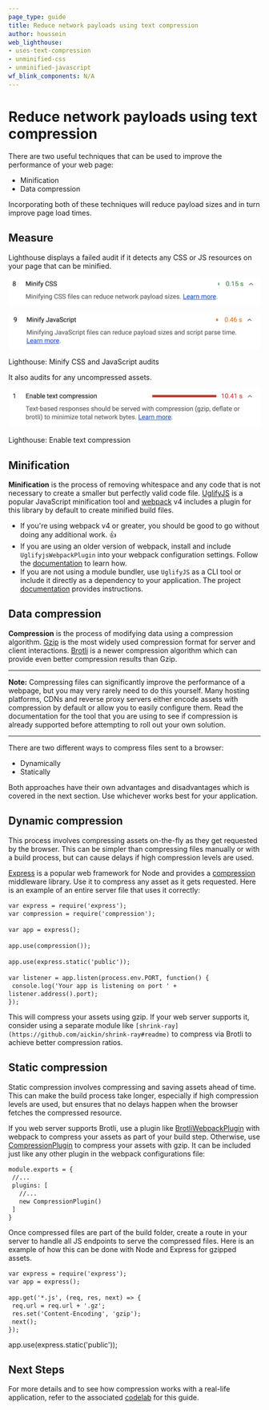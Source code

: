 ```yaml
---
page_type: guide
title: Reduce network payloads using text compression
author: houssein
web_lighthouse:
- uses-text-compression
- unminified-css
- unminified-javascript
wf_blink_components: N/A
---
```


# Reduce network payloads using text compression

There are two useful techniques that can be used to improve the performance of
your web page:

+  Minification
+  Data compression

Incorporating both of these techniques will reduce payload sizes and in turn
improve page load times.

## Measure

Lighthouse displays a failed audit if it detects any CSS or JS resources on your
page that can be minified.

![image](./reduce-network-payloads-using-text-compression-1.png)

![image](./reduce-network-payloads-using-text-compression-2.png)

Lighthouse: Minify CSS and JavaScript audits

It also audits for any uncompressed assets.

![image](./reduce-network-payloads-using-text-compression-3.png)

Lighthouse: Enable text compression

## Minification

**Minification** is the process of removing whitespace and any code that is not
necessary to create a smaller but perfectly valid code file.
[UglifyJS](https://github.com/mishoo/UglifyJS2) is a popular JavaScript
minification tool and [webpack](https://webpack.js.org/) v4 includes a plugin
for this library by default to create minified build files.

+  If you're using webpack v4 or greater, you should be good to go
    without doing any additional work. 👍
+  If you are using an older version of webpack, install and include
    `UglifyjsWebpackPlugin` into your webpack configuration settings. Follow
    the
    [documentation](https://webpack.js.org/plugins/uglifyjs-webpack-plugin/) to
    learn how. 
+  If you are not using a module bundler, use `UglifyJS` as a CLI tool or
    include it directly as a dependency to your application. The project
    [documentation](https://github.com/mishoo/UglifyJS2) provides instructions.

## Data compression

**Compression** is the process of modifying data using a compression algorithm.
[Gzip](https://www.youtube.com/watch?v=whGwm0Lky2s&feature=youtu.be&t=14m11s) is
the most widely used compression format for server and client interactions.
[Brotli](https://opensource.googleblog.com/2015/09/introducing-brotli-new-compression.html)
is a newer compression algorithm which can provide even better compression
results than Gzip.

---

**Note:** Compressing files can significantly improve the performance of a
webpage, but you may very rarely need to do this yourself. Many hosting
platforms, CDNs and reverse proxy servers either encode assets with compression
by default or allow you to easily configure them. Read the documentation for the
tool that you are using to see if compression is already supported before
attempting to roll out your own solution.

---

There are two different ways to compress files sent to a browser:

+  Dynamically
+  Statically

Both approaches have their own advantages and disadvantages which is covered in
the next section. Use whichever works best for your application.

## Dynamic compression 

This process involves compressing assets on-the-fly as they get requested by the
browser. This can be simpler than compressing files manually or with a build
process, but can cause delays if high compression levels are used.

[Express](https://expressjs.com/) is a popular web framework for Node and
provides a [compression](https://github.com/expressjs/compression) middleware
library. Use it to compress any asset as it gets requested. Here is an example
of an entire server file that uses it correctly:

    var express = require('express');
    var compression = require('compression');

    var app = express();

    app.use(compression());

    app.use(express.static('public'));

    var listener = app.listen(process.env.PORT, function() {
     console.log('Your app is listening on port ' + listener.address().port);
    });

This will compress your assets using gzip. If your web server supports it,
consider using a separate module like
`[shrink-ray](https://github.com/aickin/shrink-ray#readme)` to compress via
Brotli to achieve better compression ratios.

## Static compression

Static compression  involves compressing and saving assets ahead of time. This
can make the build process take longer, especially if high compression levels
are used, but ensures that no delays happen when the browser fetches the
compressed resource.

If you web server supports Brotli, use a plugin like
[BrotliWebpackPlugin](https://github.com/mynameiswhm/brotli-webpack-plugin) with
webpack to compress your assets as part of your build step. Otherwise, use
[CompressionPlugin](https://github.com/webpack-contrib/compression-webpack-plugin)
to compress your assets with gzip. It can be included just like any other plugin
in the webpack configurations file:

    module.exports = {
     //...
     plugins: [
       //...
       new CompressionPlugin()
     ]
    }

Once compressed files are part of the build folder, create a route in your
server to handle all JS endpoints to serve the compressed files. Here is an
example of how this can be done with Node and Express for gzipped assets.

    var express = require('express');
    var app = express();

    app.get('*.js', (req, res, next) => {
     req.url = req.url + '.gz';
     res.set('Content-Encoding', 'gzip');
     next();
    });

app.use(express.static('public'));

## Next Steps

For more details and to see how compression works with a real-life application,
refer to the associated [codelab](https://example.com) for this guide.
